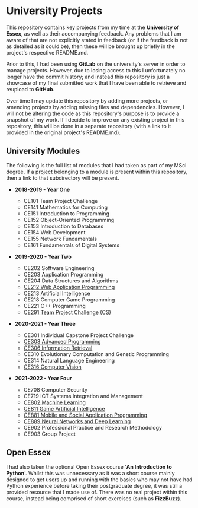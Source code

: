 # University Projects

This repository contains key projects from my time at the **University of Essex**, as well as their accompanying feedback. Any problems that I am aware of that are not explicitly stated in feedback (or if the feedback is not as detailed as it could be), then these will be brought up briefly in the project's respective README.md.

Prior to this, I had been using **GitLab** on the university's server in order to manage projects. However, due to losing access to this I unfortunately no longer have the commit history; and instead this repository is just a showcase of my final submitted work that I have been able to retrieve and reupload to **GitHub**.

Over time I may update this repository by adding more projects, or amending projects by adding missing files and dependencies. However, I will not be altering the code as this repository's purpose is to provide a snapshot of my work. If I decide to improve on any existing project in this repository, this will be done in a separate repository (with a link to it provided in the original project's README.md).

## University Modules

The following is the full list of modules that I had taken as part of my MSci degree. If a project belonging to a module is present within this repository, then a link to that subdirectory will be present.

- **2018-2019 - Year One**

  - CE101 Team Project Challenge
  - CE141 Mathematics for Computing
  - CE151 Introduction to Programming
  - CE152 Object-Oriented Programming
  - CE153 Introduction to Databases
  - CE154 Web Development
  - CE155 Network Fundamentals
  - CE161 Fundamentals of Digital Systems
  
- **2019-2020 - Year Two**

  - CE202 Software Engineering
  - CE203 Application Programming
  - CE204 Data Structures and Algorithms
  - [CE212 Web Application Programming](ce212-web-application-programming)
  - CE213 Artificial Intelligence
  - CE218 Computer Game Programming
  - CE221 C++ Programming
  - [CE291 Team Project Challenge (CS)](ce291-team-project-challenge-(cs))

- **2020-2021 - Year Three**

  - CE301 Individual Capstone Project Challenge
  - [CE303 Advanced Programming](ce303-advanced-programming)
  - [CE306 Information Retrieval](ce306-information-retrieval)
  - CE310 Evolutionary Computation and Genetic Programming
  - CE314 Natural Language Engineering
  - [CE316 Computer Vision](ce316-computer-vision)

- **2021-2022 - Year Four**

  - CE708 Computer Security
  - CE719 ICT Systems Integration and Management
  - [CE802 Machine Learning](ce802-machine-learning)
  - [CE811 Game Artificial Intelligence](ce811-game-artificial-intelligence)
  - [CE881 Mobile and Social Application Programming](ce881-mobile-and-social-application-programming)
  - [CE889 Neural Networks and Deep Learning](ce889-neural-networks-and-deep-learning)
  - CE902 Professional Practice and Research Methodology
  - CE903 Group Project
  
## Open Essex

I had also taken the optional Open Essex course '**An Introduction to Python**'. Whilst this was unnecessary as it was a short course mainly designed to get users up and running with the basics who may not have had Python experience before taking their postgraduate degree, it was still a provided resource that I made use of. There was no real project within this course, instead being comprised of short exercises (such as **FizzBuzz**).
